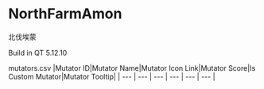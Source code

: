 # NorthFarmAmon
北伐埃蒙

Build in QT 5.12.10


mutators.csv
|Mutator ID|Mutator Name|Mutator Icon Link|Mutator Score|Is Custom Mutator|Mutator Tooltip|
| --- | --- | --- | --- | --- | --- |
